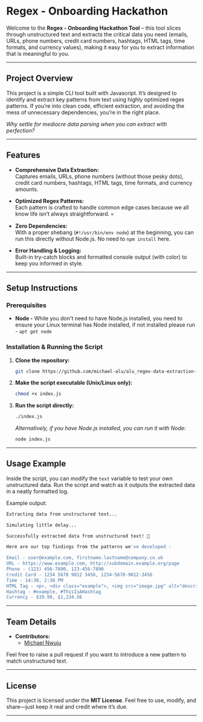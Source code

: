 # Regex - Onboarding Hackathon

Welcome to the **Regex - Onboarding Hackathon Tool** – this tool slices through unstructured text and extracts the critical data you need (emails, URLs, phone numbers, credit card numbers, hashtags, HTML tags, time formats, and currency values), making it easy for you to extract information that is meaningful to you.

---

## Project Overview

This project is a simple CLI tool built with Javascript. It’s designed to identify and extract key patterns from text using highly optimized regex patterns. If you’re into clean code, efficient extraction, and avoiding the mess of unnecessary dependencies, you’re in the right place.

_Why settle for mediocre data parsing when you can extract with perfection?_

---

## Features

- **Comprehensive Data Extraction:**  
  Captures emails, URLs, phone numbers (without those pesky dots), credit card numbers, hashtags, HTML tags, time formats, and currency amounts.

- **Optimized Regex Patterns:**  
  Each pattern is crafted to handle common edge cases because we all know life isn’t always straightforward. 💀

- **Zero Dependencies:**  
  With a proper shebang (`#!/usr/bin/env node`) at the beginning, you can run this directly without Node.js. No need to `npm install` here.

- **Error Handling & Logging:**  
  Built-in try-catch blocks and formatted console output (with color) to keep you informed in style.

---

## Setup Instructions

### Prerequisites

- **Node -** While you don't need to have Node.js installed, you need to ensure your Linux terminal has Node installed, if not installed please run - `apt get node`

### Installation & Running the Script

1. **Clone the repository:**
   ```sh
   git clone https://github.com/michael-alu/alu_regex-data-extraction-michael-alu.git
   ```
2. **Make the script executable (Unix/Linux only):**
   ```sh
   chmod +x index.js
   ```
3. **Run the script directly:**
   ```sh
   ./index.js
   ```
   _Alternatively, if you have Node.js installed, you can run it with Node:_
   ```sh
   node index.js
   ```

---

## Usage Example

Inside the script, you can modify the `text` variable to test your own unstructured data. Run the script and watch as it outputs the extracted data in a neatly formatted log.

Example output:

```sh
Extracting data from unstructured text...

Simulating little delay...

Successfully extracted data from unstructured text! 🚀

Here are our top findings from the patterns we've developed -

Email - user@example.com, firstname.lastname@company.co.uk
URL - https://www.example.com, http://subdomain.example.org/page
Phone - (123) 456-7890, 123-456-7890
Credit Card - 1234 5678 9012 3456, 1234-5678-9012-3456
Time - 14:30, 2:30 PM
HTML Tag - <p>, <div class="example">, <img src="image.jpg" alt="description">
Hashtag - #example, #ThisIsAHashtag
Currency - $19.99, $1,234.56
```

---

## Team Details

- **Contributors:**
  - [Michael Nwuju](https://github.com/michael-alu)

Feel free to raise a pull request if you want to introduce a new pattern to match unstructured text.

---

## License

This project is licensed under the **MIT License**. Feel free to use, modify, and share—just keep it real and credit where it’s due.

---
